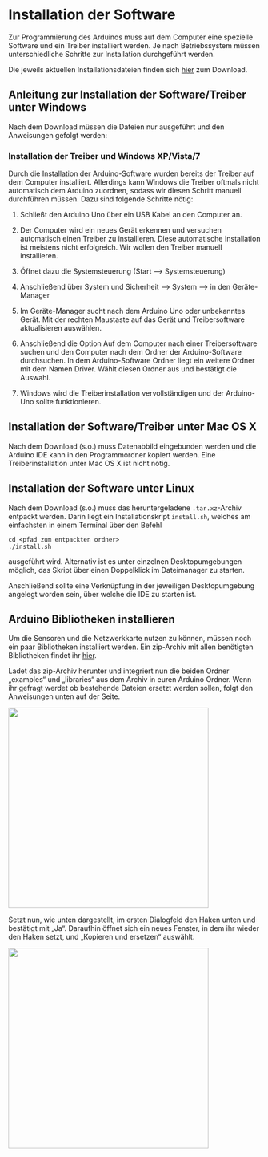 # Installation der Software

Zur Programmierung des Arduinos muss auf dem Computer eine spezielle Software und ein Treiber installiert werden. Je nach Betriebssystem müssen unterschiedliche Schritte zur Installation durchgeführt werden.

Die jeweils aktuellen Installationsdateien finden sich [hier](http://arduino.cc/en/Main/Software) zum Download.

## Anleitung zur Installation der Software/Treiber unter **Windows**

Nach dem Download müssen die Dateien nur ausgeführt und den Anweisungen gefolgt werden:

### Installation der Treiber und Windows XP/Vista/7

Durch die Installation der Arduino-Software wurden bereits der Treiber auf dem Computer installiert. Allerdings kann Windows die Treiber oftmals nicht automatisch dem Arduino zuordnen, sodass wir diesen Schritt manuell durchführen müssen.
Dazu sind folgende Schritte nötig:

1. Schließt den Arduino Uno über ein USB Kabel an den Computer an.

2. Der Computer wird ein neues Gerät erkennen und versuchen automatisch einen Treiber zu installieren. Diese automatische Installation ist meistens nicht erfolgreich. Wir wollen den Treiber manuell installieren.

3. Öffnet dazu die Systemsteuerung (Start --> Systemsteuerung)

4. Anschließend über System und Sicherheit --> System --> in den Geräte-Manager

5. Im Geräte-Manager sucht nach dem Arduino Uno oder unbekanntes Gerät. Mit der rechten Maustaste auf das Gerät und Treibersoftware aktualisieren auswählen.

6. Anschließend die Option Auf dem Computer nach einer Treibersoftware suchen und den Computer nach dem Ordner der Arduino-Software durchsuchen. In dem Arduino-Software Ordner liegt ein weitere Ordner mit dem Namen Driver. Wählt diesen Ordner aus und bestätigt die Auswahl.

7. Windows wird die Treiberinstallation vervollständigen und der Arduino-Uno sollte funktionieren.

## Installation der Software/Treiber unter **Mac OS X**

Nach dem Download (s.o.) muss Datenabbild eingebunden werden und die Arduino IDE kann in den Programmordner kopiert werden. Eine Treiberinstallation unter Mac OS X ist nicht nötig.

## Installation der Software unter Linux

Nach dem Download (s.o.) muss das heruntergeladene `.tar.xz`-Archiv entpackt werden.
Darin liegt ein Installationskript `install.sh`, welches am einfachsten in einem Terminal über den Befehl

```
cd <pfad zum entpackten ordner>
./install.sh
```

ausgeführt wird. Alternativ ist es unter einzelnen Desktopumgebungen möglich, das Skript über einen Doppelklick im Dateimanager zu starten.

Anschließend sollte eine Verknüpfung in der jeweiligen Desktopumgebung angelegt worden sein, über welche die IDE zu starten ist.

## Arduino Bibliotheken installieren
Um die Sensoren und die Netzwerkkarte nutzen zu können, müssen noch ein paar Bibliotheken installiert werden. Ein zip-Archiv mit allen benötigten Bibliotheken findet ihr [hier](https://github.com/sensebox/resources/raw/master/libraries/senseBox_Libraries.zip).

Ladet das zip-Archiv herunter und integriert nun die beiden Ordner „examples“ und „libraries“ aus dem Archiv in euren Arduino Ordner.
Wenn ihr gefragt werdet ob bestehende Dateien ersetzt werden sollen, folgt den Anweisungen unten auf der Seite.

<img src="https://raw.githubusercontent.com/sensebox/resources/master/images/home/06_copy.png" align="center" width="400"/>

Setzt nun, wie unten dargestellt, im ersten Dialogfeld den Haken unten und bestätigt mit „Ja“. Daraufhin öffnet sich ein neues Fenster, in dem ihr wieder den Haken setzt, und „Kopieren und ersetzen“ auswählt.

<img src="https://raw.githubusercontent.com/sensebox/resources/master/images/home/07_replace.png" align="center" width="400"/>
